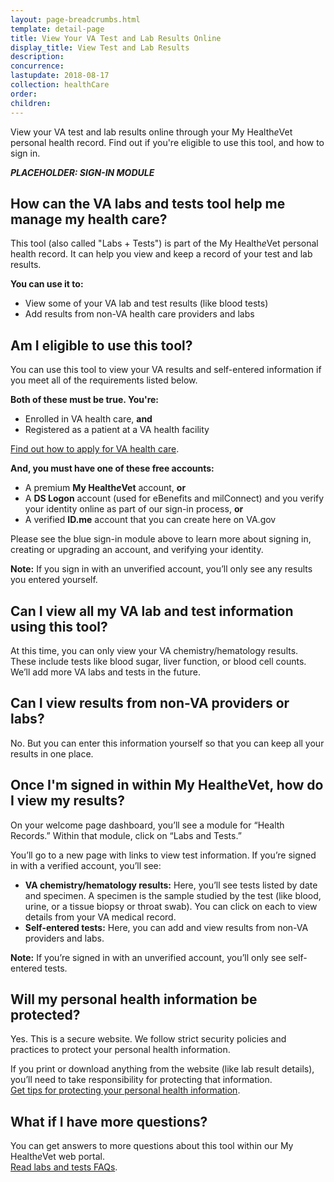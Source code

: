 ```yaml
---
layout: page-breadcrumbs.html
template: detail-page
title: View Your VA Test and Lab Results Online
display_title: View Test and Lab Results
description: 
concurrence: 
lastupdate: 2018-08-17
collection: healthCare
order: 
children: 
---
```

<div itemscope itemtype="http://schema.org/FAQPage">
<div itemprop="description" class="va-introtext">

View your VA test and lab results online through your My Health*e*Vet personal health record. Find out if you're eligible to use this tool, and how to sign in.

</div>

***PLACEHOLDER: SIGN-IN MODULE***

<div itemscope itemtype="http://schema.org/Question">

<h2 itemprop="name">How can the VA labs and tests tool help me manage my health care?</h2>
<div itemprop="acceptedAnswer" itemscope itemtype="http://schema.org/Answer">
<div itemprop="text"> 

This tool (also called "Labs + Tests") is part of the My Health*e*Vet personal health record. It can help you view and keep a record of your test and lab results.
 
**You can use it to:**
- View some of your VA lab and test results (like blood tests)
- Add results from non-VA health care providers and labs

</div>
</div>
</div>

<div itemscope itemtype="http://schema.org/Question">

<h2 itemprop="name">Am I eligible to use this tool?</h2>
<div itemprop="acceptedAnswer" itemscope itemtype="http://schema.org/Answer">
<div itemprop="text"> 

You can use this tool to view your VA results and self-entered information if you meet all of the requirements listed below.
 
**Both of these must be true. You're:**
- Enrolled in VA health care, **and**
- Registered as a patient at a VA health facility

[Find out how to apply for VA health care](/health-care/apply/).

**And, you must have one of these free accounts:**
- A premium **My Health*e*Vet** account, **or**
- A **DS Logon** account (used for eBenefits and milConnect) and you verify your identity online as part of our sign-in process, **or**
- A verified **ID.me** account that you can create here on VA.gov

Please see the blue sign-in module above to learn more about signing in, creating or upgrading an account, and verifying your identity.

**Note:** If you sign in with an unverified account, you’ll only see any results you entered yourself.

</div>
</div>
</div>

<div itemscope itemtype="http://schema.org/Question">

<h2 itemprop="name">Can I view all my VA lab and test information using this tool?</h2>
<div itemprop="acceptedAnswer" itemscope itemtype="http://schema.org/Answer">
<div itemprop="text"> 

At this time, you can only view your VA chemistry/hematology results. These include tests like blood sugar, liver function, or blood cell counts. We’ll add more VA labs and tests in the future.
</div>
</div>
</div>

<div itemscope itemtype="http://schema.org/Question">

<h2 itemprop="name">Can I view results from non-VA providers or labs?</h2>
<div itemprop="acceptedAnswer" itemscope itemtype="http://schema.org/Answer">
<div itemprop="text"> 

No. But you can enter this information yourself so that you can keep all your results in one place.

</div>
</div>
</div>

<div itemscope itemtype="http://schema.org/Question">

<h2 itemprop="name">Once I'm signed in within My Health<em>e</em>Vet, how do I view my results?</h2>
<div itemprop="acceptedAnswer" itemscope itemtype="http://schema.org/Answer">
<div itemprop="text"> 

On your welcome page dashboard, you’ll see a module for “Health Records.” Within that module, click on “Labs and Tests.” 
 
You’ll go to a new page with links to view test information. If you’re signed in with a verified account, you’ll see:
- **VA chemistry/hematology results:** Here, you’ll see tests listed by date and specimen. A specimen is the sample studied by the test (like blood, urine, or a tissue biopsy or throat swab). You can click on each to view details from your VA medical record.
- **Self-entered tests:** Here, you can add and view results from non-VA providers and labs. 

**Note:** If you’re signed in with an unverified account, you’ll only see self-entered tests.

</div>
</div>
</div>

<div itemscope itemtype="http://schema.org/Question">

<h2 itemprop="name">Will my personal health information be protected?</h2>
<div itemprop="acceptedAnswer" itemscope itemtype="http://schema.org/Answer">
<div itemprop="text"> 

Yes. This is a secure website. We follow strict security policies and practices to protect your personal health information.

If you print or download anything from the website (like lab result details), you’ll need to take responsibility for protecting that information. <br>
[Get tips for protecting your personal health information](https://www.myhealth.va.gov/mhv-portal-web/web/myhealthevet/protecting-your-personal-health-information).

</div>
</div>
</div>

<div itemscope itemtype="http://schema.org/Question">

<h2 itemprop="name">What if I have more questions?</h2>
<div itemprop="acceptedAnswer" itemscope itemtype="http://schema.org/Answer">
<div itemprop="text"> 

You can get answers to more questions about this tool within our My Health*e*Vet web portal. <br>
[Read labs and tests FAQs](https://www.myhealth.va.gov/mhv-portal-web/web/myhealthevet/faqs#LabsandTests).

</div>
</div>
</div>
</div>
